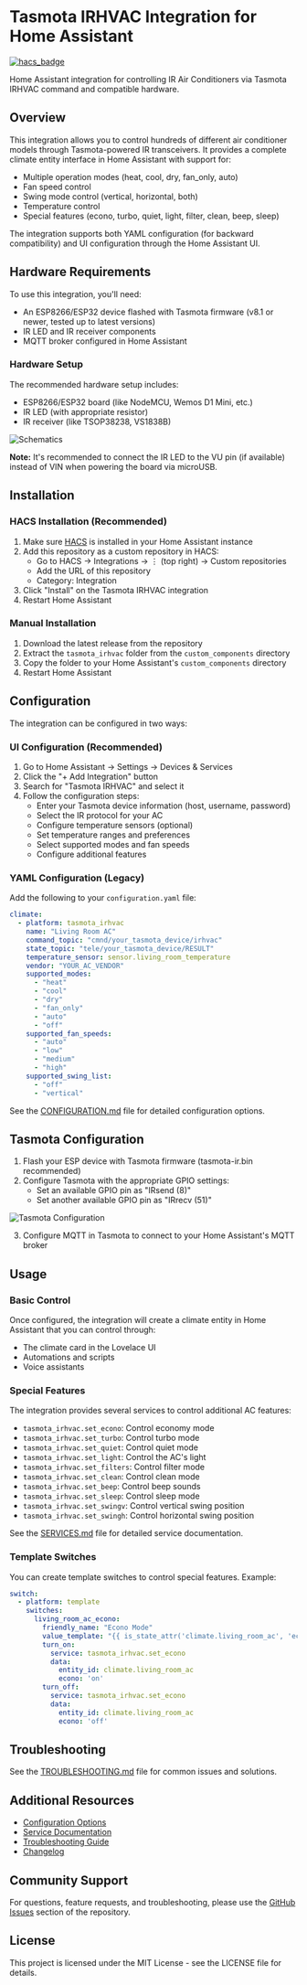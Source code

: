# Tasmota IRHVAC Integration for Home Assistant

[![hacs_badge](https://img.shields.io/badge/HACS-Custom-orange.svg?style=for-the-badge)](https://github.com/custom-components/hacs)

Home Assistant integration for controlling IR Air Conditioners via Tasmota IRHVAC command and compatible hardware.

## Overview

This integration allows you to control hundreds of different air conditioner models through Tasmota-powered IR transceivers. It provides a complete climate entity interface in Home Assistant with support for:

- Multiple operation modes (heat, cool, dry, fan_only, auto)
- Fan speed control
- Swing mode control (vertical, horizontal, both)
- Temperature control
- Special features (econo, turbo, quiet, light, filter, clean, beep, sleep)

The integration supports both YAML configuration (for backward compatibility) and UI configuration through the Home Assistant UI.

## Hardware Requirements

To use this integration, you'll need:
- An ESP8266/ESP32 device flashed with Tasmota firmware (v8.1 or newer, tested up to latest versions)
- IR LED and IR receiver components
- MQTT broker configured in Home Assistant

### Hardware Setup

The recommended hardware setup includes:
- ESP8266/ESP32 board (like NodeMCU, Wemos D1 Mini, etc.)
- IR LED (with appropriate resistor)
- IR receiver (like TSOP38238, VS1838B)

![Schematics](https://raw.githubusercontent.com/user/Tasmota-IRHVAC/master/images/schematics.jpeg)

**Note:** It's recommended to connect the IR LED to the VU pin (if available) instead of VIN when powering the board via microUSB.

## Installation

### HACS Installation (Recommended)

1. Make sure [HACS](https://hacs.xyz/) is installed in your Home Assistant instance
2. Add this repository as a custom repository in HACS:
   - Go to HACS → Integrations → ⋮ (top right) → Custom repositories
   - Add the URL of this repository
   - Category: Integration
3. Click "Install" on the Tasmota IRHVAC integration
4. Restart Home Assistant

### Manual Installation

1. Download the latest release from the repository
2. Extract the `tasmota_irhvac` folder from the `custom_components` directory
3. Copy the folder to your Home Assistant's `custom_components` directory
4. Restart Home Assistant

## Configuration

The integration can be configured in two ways:

### UI Configuration (Recommended)

1. Go to Home Assistant → Settings → Devices & Services
2. Click the "+ Add Integration" button
3. Search for "Tasmota IRHVAC" and select it
4. Follow the configuration steps:
   - Enter your Tasmota device information (host, username, password)
   - Select the IR protocol for your AC
   - Configure temperature sensors (optional)
   - Set temperature ranges and preferences
   - Select supported modes and fan speeds
   - Configure additional features

### YAML Configuration (Legacy)

Add the following to your `configuration.yaml` file:

```yaml
climate:
  - platform: tasmota_irhvac
    name: "Living Room AC"
    command_topic: "cmnd/your_tasmota_device/irhvac"
    state_topic: "tele/your_tasmota_device/RESULT"
    temperature_sensor: sensor.living_room_temperature
    vendor: "YOUR_AC_VENDOR"
    supported_modes:
      - "heat"
      - "cool"
      - "dry"
      - "fan_only"
      - "auto"
      - "off"
    supported_fan_speeds:
      - "auto"
      - "low"
      - "medium"
      - "high"
    supported_swing_list:
      - "off"
      - "vertical"
```

See the [CONFIGURATION.md](CONFIGURATION.md) file for detailed configuration options.

## Tasmota Configuration

1. Flash your ESP device with Tasmota firmware (tasmota-ir.bin recommended)
2. Configure Tasmota with the appropriate GPIO settings:
   - Set an available GPIO pin as "IRsend (8)"
   - Set another available GPIO pin as "IRrecv (51)"

![Tasmota Configuration](https://raw.githubusercontent.com/user/Tasmota-IRHVAC/master/images/tasmota_config.jpeg)

3. Configure MQTT in Tasmota to connect to your Home Assistant's MQTT broker

## Usage

### Basic Control

Once configured, the integration will create a climate entity in Home Assistant that you can control through:
- The climate card in the Lovelace UI
- Automations and scripts
- Voice assistants

### Special Features

The integration provides several services to control additional AC features:

- `tasmota_irhvac.set_econo`: Control economy mode
- `tasmota_irhvac.set_turbo`: Control turbo mode
- `tasmota_irhvac.set_quiet`: Control quiet mode
- `tasmota_irhvac.set_light`: Control the AC's light
- `tasmota_irhvac.set_filters`: Control filter mode
- `tasmota_irhvac.set_clean`: Control clean mode
- `tasmota_irhvac.set_beep`: Control beep sounds
- `tasmota_irhvac.set_sleep`: Control sleep mode
- `tasmota_irhvac.set_swingv`: Control vertical swing position
- `tasmota_irhvac.set_swingh`: Control horizontal swing position

See the [SERVICES.md](SERVICES.md) file for detailed service documentation.

### Template Switches

You can create template switches to control special features. Example:

```yaml
switch:
  - platform: template
    switches:
      living_room_ac_econo:
        friendly_name: "Econo Mode"
        value_template: "{{ is_state_attr('climate.living_room_ac', 'econo', 'on') }}"
        turn_on:
          service: tasmota_irhvac.set_econo
          data:
            entity_id: climate.living_room_ac
            econo: 'on'
        turn_off:
          service: tasmota_irhvac.set_econo
          data:
            entity_id: climate.living_room_ac
            econo: 'off'
```

## Troubleshooting

See the [TROUBLESHOOTING.md](TROUBLESHOOTING.md) file for common issues and solutions.

## Additional Resources

- [Configuration Options](CONFIGURATION.md)
- [Service Documentation](SERVICES.md)
- [Troubleshooting Guide](TROUBLESHOOTING.md)
- [Changelog](CHANGELOG.md)

## Community Support

For questions, feature requests, and troubleshooting, please use the [GitHub Issues](https://github.com/user/Tasmota-IRHVAC/issues) section of the repository.

## License

This project is licensed under the MIT License - see the LICENSE file for details.